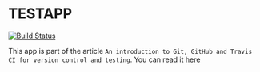 TESTAPP
=======

[![Build Status](https://travis-ci.org/ellisonleao/testapp.svg?branch=master)](https://travis-ci.org/ellisonleao/testapp)

This app is part of the article `An introduction to Git, GitHub and Travis CI for version control and testing`. You can read it [here]()
